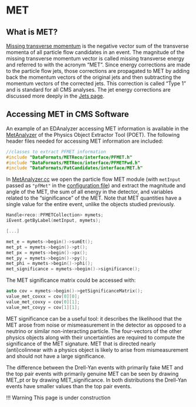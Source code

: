 # MET

## What is MET?

[Missing transverse momentum](https://cds.cern.ch/record/1543527) is the negative vector sum of the transverse momenta of all particle flow candidates in an event. The magnitude of the missing transverse momentum vector is called missing transverse energy and referred to with the acronym “MET”. Since energy corrections are made to the particle flow jets, those corrections are propagated to MET by adding back the momentum vectors of the original jets and then subtracting the momentum vectors of the corrected jets. This correction is called “Type 1” and is standard for all CMS analyses. The jet energy corrections are discussed more deeply in the [Jets page](../jets#jet-corrections).

## Accessing MET in CMS Software

An example of an EDAnalyzer accessing MET information is available in the [MetAnalyzer](https://github.com/cms-opendata-analyses/PhysObjectExtractorTool/blob/2012/PhysObjectExtractor/src/MetAnalyzer.cc) of the Physics Object Extractor Tool (POET). The following header files needed for accessing MET information are included:

``` cpp
//classes to extract PFMET information
#include "DataFormats/METReco/interface/PFMET.h"
#include "DataFormats/METReco/interface/PFMETFwd.h"
#include "DataFormats/PatCandidates/interface/MET.h"
```

In [MetAnalyzer.cc](https://github.com/cms-opendata-analyses/PhysObjectExtractorTool/blob/master/PhysObjectExtractor/src/MetAnalyzer.cc) we open the particle flow MET module (with `metInput` passed as `"pfMet"` in the [configuration file](https://github.com/cms-opendata-analyses/PhysObjectExtractorTool/blob/2012/PhysObjectExtractor/python/poet_cfg.py)) and extract the magnitude and angle of the MET, the sum of all energy in the detector, and variables related to the “significance” of the MET. Note that MET quantities have a single value for the entire event, unlike the objects studied previously.

``` cpp
Handle<reco::PFMETCollection> mymets;
iEvent.getByLabel(metInput, mymets);

[...]

met_e = mymets->begin()->sumEt();
met_pt = mymets->begin()->pt();
met_px = mymets->begin()->px();
met_py = mymets->begin()->py();
met_phi = mymets->begin()->phi();
met_significance = mymets->begin()->significance();
```

The MET significance matrix could be accessed with:

``` cpp
auto cov = mymets->begin()->getSignificanceMatrix();
value_met_covxx = cov[0][0];
value_met_covxy = cov[0][1];
value_met_covyy = cov[1][1];
```

MET significance can be a useful tool: it describes the likelihood that the MET arose from noise or mismeasurement in the detector as opposed to a neutrino or similar non-interacting particle. The four-vectors of the other physics objects along with their uncertainties are required to compute the significance of the MET signature. MET that is directed nearly (anti)colinnear with a physics object is likely to arise from mismeasurement and should not have a large significance.

The difference between the Drell-Yan events with primarily fake MET and the top pair events with primarily genuine MET can be seen by drawing MET_pt or by drawing MET_significance. In both distributions the Drell-Yan events have smaller values than the top pair events.

!!! Warning
    This page is under construction
